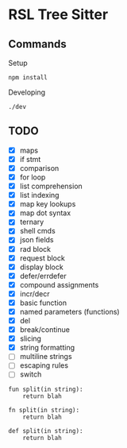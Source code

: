 # RSL Tree Sitter

## Commands

Setup

```shell
npm install
```

Developing

```shell
./dev
```

## TODO

- [x] maps
- [x] if stmt
- [x] comparison
- [x] for loop
- [x] list comprehension
- [x] list indexing
- [x] map key lookups
- [x] map dot syntax
- [x] ternary
- [x] shell cmds
- [x] json fields
- [x] rad block
- [x] request block
- [x] display block
- [x] defer/errdefer
- [x] compound assignments
- [x] incr/decr
- [x] basic function
- [x] named parameters (functions)
- [x] del
- [x] break/continue
- [x] slicing
- [x] string formatting
- [ ] multiline strings
- [ ] escaping rules
- [ ] switch

```
fun split(in string):
    return blah

fn split(in string):
    return blah

def split(in string):
    return blah
```

